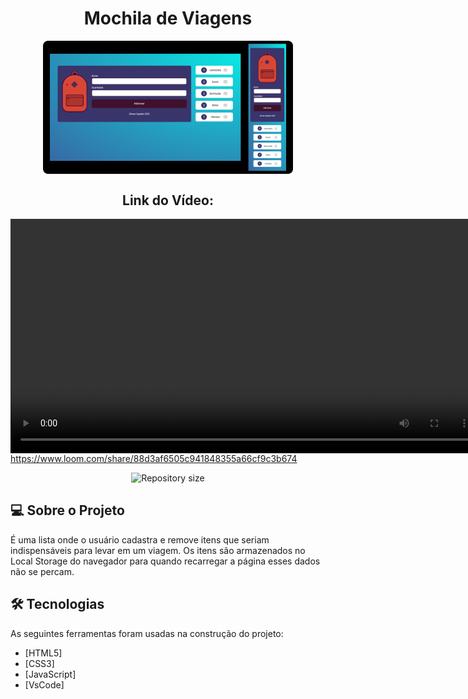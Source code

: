 <h1 align="center">
    Mochila de Viagens 
</h1>

<p align="center" style="display: flex; align-items: flex-start; justify-content: center;">
  <img alt="PROJECT" title="#PROJECT" src="https://raw.githubusercontent.com/dimascapelari/mochilaViagem/main/img/mochila2.png" width="400px">
</p>


<h2 align="center" style="display: flex; align-items: flex-start; justify-content: center;">
    Link do Vídeo: <a href="https://www.loom.com/share/88d3af6505c941848355a66cf9c3b674"</a>
</h2>



<video align="center" style="display: block; margin: 0 auto; width: 750px;">https://www.loom.com/share/88d3af6505c941848355a66cf9c3b674</video>

<p align="center">
  <img alt="Repository size" src="https://img.shields.io/static/v1?label=Last%20commit&message=April&color=yellowgreen&style=for-the-badge&logo=Slack">
</p>

## 💻 Sobre o Projeto

É uma lista onde o usuário cadastra e remove itens que seriam indispensáveis para levar em um viagem. Os itens são armazenados no Local Storage do navegador para quando recarregar a página esses dados não se percam.


## 🛠 Tecnologias

As seguintes ferramentas foram usadas na construção do projeto:

- [HTML5]
- [CSS3]
- [JavaScript]
- [VsCode]
